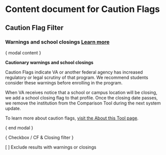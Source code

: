 # Content document for Caution Flags

## Caution Flag Filter

### Warnings and school closings [Learn more](modal)

{ modal content } 

**Cautionary warnings and school closings**

Caution Flags indicate VA or another federal agency has increased regulatory or legal scrutiny of that program. We recommend students consider these warnings before enrolling in the program.

When VA receives notice that a school or campus location will be closing, we add a school closing flag to that profile. Once the closing date passes, we remove the institution from the Comparison Tool during the next system update. 

To learn more about caution flags, [visit the About this Tool page](https://www.benefits.va.gov/gibill/comparison_tool/about_this_tool.asp#CF).

{ end modal } 

{ Checkbox / CF & Closing filter }

[ ] Exclude results with warnings or closings 
 


